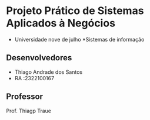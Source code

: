 # Projeto Prático de Sistemas Aplicados à Negócios

* Universidade nove de julho
*Sistemas de informação



## Desenvolvedores
 

* Thiago Andrade dos Santos
* RA :2322100167

## Professor

Prof. Thiagp Traue
